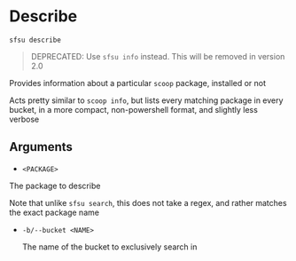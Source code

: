 # Describe

`sfsu describe`

> DEPRECATED: Use `sfsu info` instead. This will be removed in version 2.0

Provides information about a particular `scoop` package, installed or not

Acts pretty similar to `scoop info`, but lists every matching package in every bucket, in a more compact, non-powershell format, and slightly less verbose

## Arguments

- `<PACKAGE>`

The package to describe

Note that unlike `sfsu search`, this does not take a regex, and rather matches the exact package name

- `-b/--bucket <NAME>`

  The name of the bucket to exclusively search in
